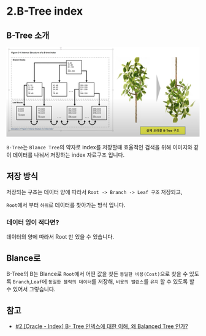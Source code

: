 # 2.B-Tree index

## B-Tree 소개

![](/study/assets/content_database_what_is_btree01.png)

`B-Tree`는 `Blance Tree`의 약자로 index를 저장할때 효율적인 검색을 위해 이미지와 같이 데이터를 나눠서 저장하는 index 자료구조 입니다.

## 저장 방식

저장되는 구조는 데이터 양에 따라서 `Root -> Branch -> Leaf 구조` 저장되고,

`Root`에서 부터 `하위`로 데이터를 찾아가는 방식 입니다.

### 데이터 잉이 적다면?

데이터의 양에 따라서 Root 만 있을 수 있습니다.

## Blance로

B-Tree의 B는 Blance로 `Root`에서 어떤 값을 찾든 `동일한 비용(Cost)`으로 찾을 수 있도록 `Branch`,`Leaf`에 `동일한 블럭의 데이터`를 저장해, `비용의 밸런스`를 `유지` 할 수 있도록 할 수 있어서 그렇습니다.

## 참고

- [#2.[Oracle - Index] B- Tree 인덱스에 대한 이해, 왜 Balanced Tree 인가?](https://www.youtube.com/watch?v=UDC5yo1y8KQ&list=PL3036mp45iYybV1UzXvnuE4CtlgX6_hHx&index=2)
